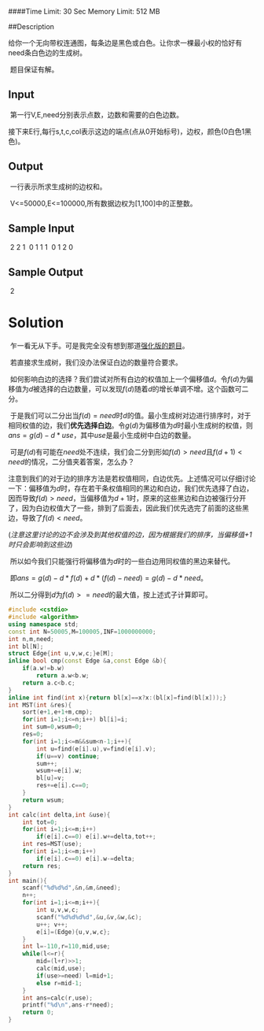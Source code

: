 ####Time Limit: 30 Sec  Memory Limit: 512 MB

##Description

​	给你一个无向带权连通图，每条边是黑色或白色。让你求一棵最小权的恰好有need条白色边的生成树。

​	题目保证有解。

## Input

​	第一行V,E,need分别表示点数，边数和需要的白色边数。

​	接下来E行,每行s,t,c,col表示这边的端点(点从0开始标号)，边权，颜色(0白色1黑色)。

## Output

​	一行表示所求生成树的边权和。

​	V<=50000,E<=100000,所有数据边权为[1,100]中的正整数。

## Sample Input

​	2 2 1
​	0 1 1 1
​	0 1 2 0

## Sample Output

​	2





# Solution

​	乍一看无从下手。可是我完全没有想到那道[强化版的题目](http://www.cnblogs.com/RogerDTZ/p/8626641.html)。

​	若直接求生成树，我们没办法保证白边的数量符合要求。

​	如何影响白边的选择？我们尝试对所有白边的权值加上一个偏移值$d$。令$f(d)$为偏移值为$d$被选择的白边数量，可以发现$f(d)$随着$d$的增长单调不增。这个函数可二分。

​	于是我们可以二分出当$f(d)=need$时$d$的值。最小生成树对边进行排序时，对于相同权值的边，我们**优先选择白边**。令$g(d)$为偏移值为$d$时最小生成树的权值，则$ans=g(d)-d*use$，其中$use$是最小生成树中白边的数量。

​	可是$f(d)$有可能在$need$处不连续，我们会二分到形如$f(d)>need$且$f(d+1)<need$的情况，二分值夹着答案，怎么办？

​	注意到我们的对于边的排序方法是若权值相同，白边优先。上述情况可以仔细讨论一下：偏移值为$d$时，存在若干条权值相同的黑边和白边，我们优先选择了白边，因而导致$f(d)>need$，当偏移值为$d+1$时，原来的这些黑边和白边被强行分开了，因为白边权值大了一些，排到了后面去，因此我们优先选完了前面的这些黑边，导致了$f(d)<need$。

​	(*注意这里讨论的边不会涉及到其他权值的边，因为根据我们的排序，当偏移值+1时只会影响到这些边*)

​	所以如今我们只能强行将偏移值为$d$时的一些白边用同权值的黑边来替代。

​	即$ans=g(d)-d*f(d)+d*(f(d)-need)=g(d)-d*need$。

​	所以二分得到$d$为$f(d)>=need$的最大值，按上述式子计算即可。

```c++
#include <cstdio>
#include <algorithm>
using namespace std;
const int N=50005,M=100005,INF=1000000000;
int n,m,need;
int bl[N];
struct Edge{int u,v,w,c;}e[M];
inline bool cmp(const Edge &a,const Edge &b){
	if(a.w!=b.w)
		return a.w<b.w;
	return a.c<b.c;
}
inline int find(int x){return bl[x]==x?x:(bl[x]=find(bl[x]));}
int MST(int &res){
	sort(e+1,e+1+m,cmp);
	for(int i=1;i<=n;i++) bl[i]=i;
	int sum=0,wsum=0;
	res=0;
	for(int i=1;i<=m&&sum<n-1;i++){
		int u=find(e[i].u),v=find(e[i].v);
		if(u==v) continue;	
		sum++;
		wsum+=e[i].w;
		bl[u]=v;
		res+=e[i].c==0;		
	}
	return wsum;
}
int calc(int delta,int &use){
	int tot=0;
	for(int i=1;i<=m;i++)
		if(e[i].c==0) e[i].w+=delta,tot++;
	int res=MST(use);		
	for(int i=1;i<=m;i++)
		if(e[i].c==0) e[i].w-=delta;
	return res;
}
int main(){
	scanf("%d%d%d",&n,&m,&need);
	n++;
	for(int i=1;i<=m;i++){
		int u,v,w,c;
		scanf("%d%d%d%d",&u,&v,&w,&c);
		u++; v++;
		e[i]=(Edge){u,v,w,c};
	}
	int l=-110,r=110,mid,use;
	while(l<=r){
		mid=(l+r)>>1;
		calc(mid,use);
		if(use>=need) l=mid+1;
		else r=mid-1;
	}
	int ans=calc(r,use);
	printf("%d\n",ans-r*need);
	return 0;
}
```

